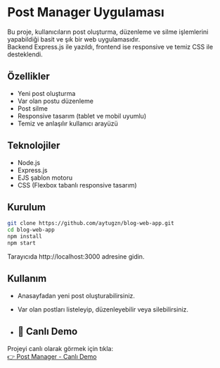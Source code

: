 # Post Manager Uygulaması

Bu proje, kullanıcıların post oluşturma, düzenleme ve silme işlemlerini yapabildiği basit ve şık bir web uygulamasıdır.  
Backend Express.js ile yazıldı, frontend ise responsive ve temiz CSS ile desteklendi.

## Özellikler

- Yeni post oluşturma  
- Var olan postu düzenleme  
- Post silme  
- Responsive tasarım (tablet ve mobil uyumlu)  
- Temiz ve anlaşılır kullanıcı arayüzü  

## Teknolojiler

- Node.js  
- Express.js  
- EJS şablon motoru  
- CSS (Flexbox tabanlı responsive tasarım)

## Kurulum

```bash
git clone https://github.com/aytugzn/blog-web-app.git
cd blog-web-app
npm install
npm start
```

Tarayıcıda http://localhost:3000 adresine gidin.

## Kullanım

- Anasayfadan yeni post oluşturabilirsiniz.
- Var olan postları listeleyip, düzenleyebilir veya silebilirsiniz.

- ## 🔗 Canlı Demo

Projeyi canlı olarak görmek için tıkla:  
[👉 Post Manager - Canlı Demo](https://blog-web-app-aldb.onrender.com/)
